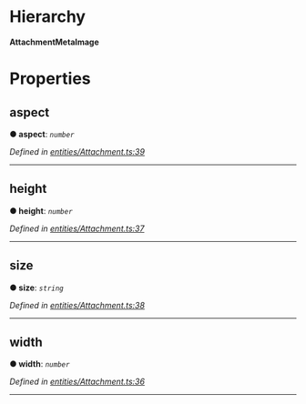 

# Hierarchy

**AttachmentMetaImage**

# Properties

<a id="aspect"></a>

##  aspect

**● aspect**: *`number`*

*Defined in [entities/Attachment.ts:39](https://github.com/aendrew/core/blob/a43c578/src/entities/Attachment.ts#L39)*

___
<a id="height"></a>

##  height

**● height**: *`number`*

*Defined in [entities/Attachment.ts:37](https://github.com/aendrew/core/blob/a43c578/src/entities/Attachment.ts#L37)*

___
<a id="size"></a>

##  size

**● size**: *`string`*

*Defined in [entities/Attachment.ts:38](https://github.com/aendrew/core/blob/a43c578/src/entities/Attachment.ts#L38)*

___
<a id="width"></a>

##  width

**● width**: *`number`*

*Defined in [entities/Attachment.ts:36](https://github.com/aendrew/core/blob/a43c578/src/entities/Attachment.ts#L36)*

___


